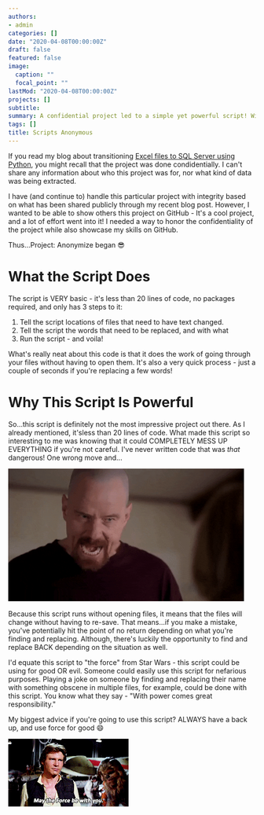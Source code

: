 ```yaml
---
authors:
- admin
categories: []
date: "2020-04-08T00:00:00Z"
draft: false
featured: false
image:
  caption: ""
  focal_point: ""
lastMod: "2020-04-08T00:00:00Z"
projects: []
subtitle: 
summary: A confidential project led to a simple yet powerful script! With power comes great responsibility...
tags: []
title: Scripts Anonymous
---
```

If you read my blog about transitioning [Excel files to SQL Server using Python](https://erikajacobs.netlify.app/post/how-the-itsy-bitsy-spyder-saved-my-project/), you might recall that the project was done condidentially. I can't share any information about who this project was for, nor what kind of data was being extracted.

I have (and continue to) handle this particular project with integrity based on what has been shared publicly through my recent blog post. However, I wanted to be able to show others this project on GitHub - It's a cool project, and a lot of effort went into it! I needed a way to honor the confidentiality of the project while also showcase my skills on GitHub.

Thus...Project: Anonymize began :sunglasses:

# What the Script Does

The script is VERY basic - it's less than 20 lines of code, no packages required, and only has 3 steps to it:

1. Tell the script locations of files that need to have text changed. 
2. Tell the script the words that need to be replaced, and with what
3. Run the  script - and voila!

What's really neat about this code is that it does the work of going through your files without having to open them. It's also a very quick process - just a couple of seconds if you're replacing a few words!

# Why This Script Is Powerful

So...this script is definitely not the most impressive project out there. As I already mentioned, it'sless than 20 lines of code. What made this script so interesting to me was knowing that it could COMPLETELY MESS UP EVERYTHING if you're not careful. I've never written code that was *that* dangerous! One wrong move and...

![](danger.gif)

Because this script runs without opening files, it means that the files will change without having to re-save. That means...if you make a mistake, you've potentially hit the point of no return depending on what you're finding and replacing. Although, there's luckily the opportunity to find and replace BACK depending on the situation as well. 

I'd equate this script to "the force" from Star Wars - this script could be using for good OR evil. Someone could easily use this script for nefarious purposes. Playing a joke on someone by finding and replacing their name with something obscene in multiple files, for example, could be done with this script. You know what they say - "With power comes great responsibility."

My biggest advice if you're going to use this script? ALWAYS have a back up, and use force for good :smile:

![](force.gif)